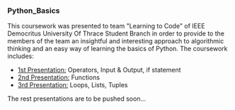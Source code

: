 ### Python_Basics
This coursework was presented to team "Learning to Code" of IEEE Democritus University Of Thrace Student Branch in order to provide to the members of the team an insightful and interesting approach to algorithmic thinking and an easy way of learning the basics of Python.
The coursework includes:
- [1st Presentation:](https://github.com/emmanouilidisk/Python_Basics/blob/master/Presentations/1.%20Introduction.pdf) Operators, Input & Output, if statement
- [2nd Presentation:](https://github.com/emmanouilidisk/Python_Basics/blob/master/Presentations/2nd_presentation.pdf) Functions
- [3rd Presentation:](https://github.com/emmanouilidisk/Python_Basics/blob/master/Presentations/3rd%20presentation.pdf) Loops, Lists, Tuples 

The rest presentations are to be pushed soon...
